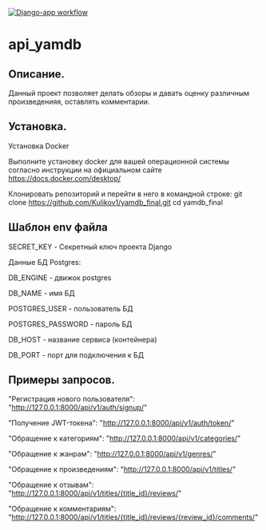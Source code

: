[![Django-app workflow](https://github.com/Kulikov1/yamdb_final/actions/workflows/yamdb_workflow.yml/badge.svg)](https://github.com/Kulikov1/yamdb_final/actions/workflows/yamdb_workflow.yml)
# api_yamdb

## Описание.

Данный проект позволяет делать обзоры и давать оценку различным произведенияя, оставлять комментарии.

## Установка.
Установка Docker

Выполните установку docker для вашей операционной системы согласно инструкции на официальном сайте https://docs.docker.com/desktop/

Клонировать репозиторий и перейти в него в командной строке:
git clone https://github.com/Kulikov1/yamdb_final.git
cd yamdb_final



## Шаблон env файла
SECRET_KEY - Секретный ключ проекта Django

Данные БД Postgres:

DB_ENGINE - движок postgres

DB_NAME - имя БД

POSTGRES_USER - пользователь БД

POSTGRES_PASSWORD - пароль БД

DB_HOST - название сервиса (контейнера)

DB_PORT - порт для подключения к БД

## Примеры запросов.

"Регистрация нового пользователя": "http://127.0.0.1:8000/api/v1/auth/signup/"

"Получение JWT-токена": "http://127.0.0.1:8000/api/v1/auth/token/"

"Обращение к категориям": "http://127.0.0.1:8000/api/v1/categories/"

"Обращение к жанрам": "http://127.0.0.1:8000/api/v1/genres/"

"Обращение к произведениям": "http://127.0.0.1:8000/api/v1/titles/"

"Обращение к отзывам": "http://127.0.0.1:8000/api/v1/titles/{title_id}/reviews/"

"Обращение к комментариям": "http://127.0.0.1:8000/api/v1/titles/{title_id}/reviews/{review_id}/comments/"

